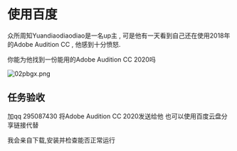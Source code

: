 # 使用百度

众所周知Yuandiaodiaodiao是一名up主 , 可是他有一天看到自己还在使用2018年的Adobe Audition CC , 他感到十分愤怒.

你能为他找到一份能用的Adobe Audition CC 2020吗



![02pbgx.png](https://s1.ax1x.com/2020/10/12/02pbgx.png)

## 任务验收

加qq 295087430 将Adobe Audition CC 2020发送给他 也可以使用百度云盘分享链接代替

我会亲自下载,安装并检查能否正常运行